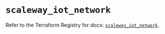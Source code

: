 # `scaleway_iot_network`

Refer to the Terraform Registry for docs: [`scaleway_iot_network`](https://registry.terraform.io/providers/scaleway/scaleway/2.57.0/docs/resources/iot_network).
